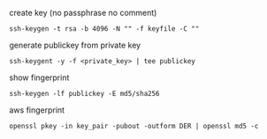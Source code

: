 create key (no passphrase no comment)
```
ssh-keygen -t rsa -b 4096 -N "" -f keyfile -C ""
```

generate publickey from private key
```
ssh-keygent -y -f <private_key> | tee publickey
```


show fingerprint
```
ssh-keygen -lf publickey -E md5/sha256
```

aws fingerprint
```
openssl pkey -in key_pair -pubout -outform DER | openssl md5 -c
```
